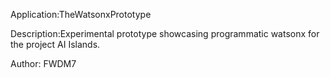 Application:TheWatsonxPrototype

Description:Experimental prototype showcasing programmatic watsonx for the project AI Islands.

Author: FWDM7

